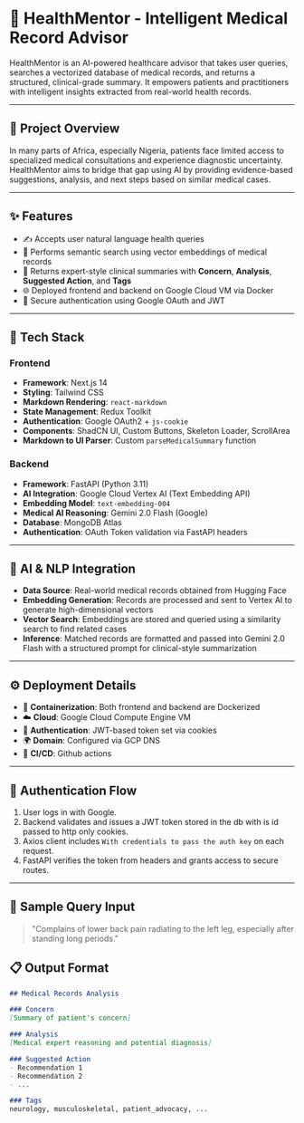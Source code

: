 # 🧠 HealthMentor - Intelligent Medical Record Advisor

HealthMentor is an AI-powered healthcare advisor that takes user queries, searches a vectorized database of medical records, and returns a structured, clinical-grade summary. It empowers patients and practitioners with intelligent insights extracted from real-world health records.

---

## 🚀 Project Overview

In many parts of Africa, especially Nigeria, patients face limited access to specialized medical consultations and experience diagnostic uncertainty. HealthMentor aims to bridge that gap using AI by providing evidence-based suggestions, analysis, and next steps based on similar medical cases.

---

## ✨ Features

- ✍️ Accepts user natural language health queries
- 🧬 Performs semantic search using vector embeddings of medical records
- 📄 Returns expert-style clinical summaries with **Concern**, **Analysis**, **Suggested Action**, and **Tags**
- 🌐 Deployed frontend and backend on Google Cloud VM via Docker
- 🔐 Secure authentication using Google OAuth and JWT

---

## 🧱 Tech Stack

### Frontend
- **Framework**: Next.js 14
- **Styling**: Tailwind CSS
- **Markdown Rendering**: `react-markdown`
- **State Management**: Redux Toolkit
- **Authentication**: Google OAuth2 + `js-cookie`
- **Components**: ShadCN UI, Custom Buttons, Skeleton Loader, ScrollArea
- **Markdown to UI Parser**: Custom `parseMedicalSummary` function

### Backend
- **Framework**: FastAPI (Python 3.11)
- **AI Integration**: Google Cloud Vertex AI (Text Embedding API)
- **Embedding Model**: `text-embedding-004`
- **Medical AI Reasoning**: Gemini 2.0 Flash (Google)
- **Database**: MongoDB Atlas
- **Authentication**: OAuth Token validation via FastAPI headers

---

## 🧠 AI & NLP Integration

- **Data Source**: Real-world medical records obtained from Hugging Face
- **Embedding Generation**: Records are processed and sent to Vertex AI to generate high-dimensional vectors
- **Vector Search**: Embeddings are stored and queried using a similarity search to find related cases
- **Inference**: Matched records are formatted and passed into Gemini 2.0 Flash with a structured prompt for clinical-style summarization

---

## ⚙️ Deployment Details

- 🔧 **Containerization**: Both frontend and backend are Dockerized
- ☁️ **Cloud**: Google Cloud Compute Engine VM
- 🔐 **Authentication**: JWT-based token set via cookies
- 🌍 **Domain**: Configured via GCP DNS
- 🔁 **CI/CD**: Github actions

---

## 🔐 Authentication Flow

1. User logs in with Google.
2. Backend validates and issues a JWT token stored in the db with is id passed to http only cookies.
3. Axios client includes `With credentials to pass the auth key` on each request.
4. FastAPI verifies the token from headers and grants access to secure routes.

---

## 🧪 Sample Query Input

> "Complains of lower back pain radiating to the left leg, especially after standing long periods."

## 📋 Output Format

```markdown
## Medical Records Analysis

### Concern
[Summary of patient's concern]

### Analysis
[Medical expert reasoning and potential diagnosis]

### Suggested Action
- Recommendation 1
- Recommendation 2
- ...

### Tags
neurology, musculoskeletal, patient_advocacy, ...


